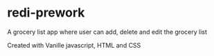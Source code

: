 # redi-prework

A grocery list app where user can add, delete and edit the grocery list

Created with Vanille javascript, HTML and CSS
